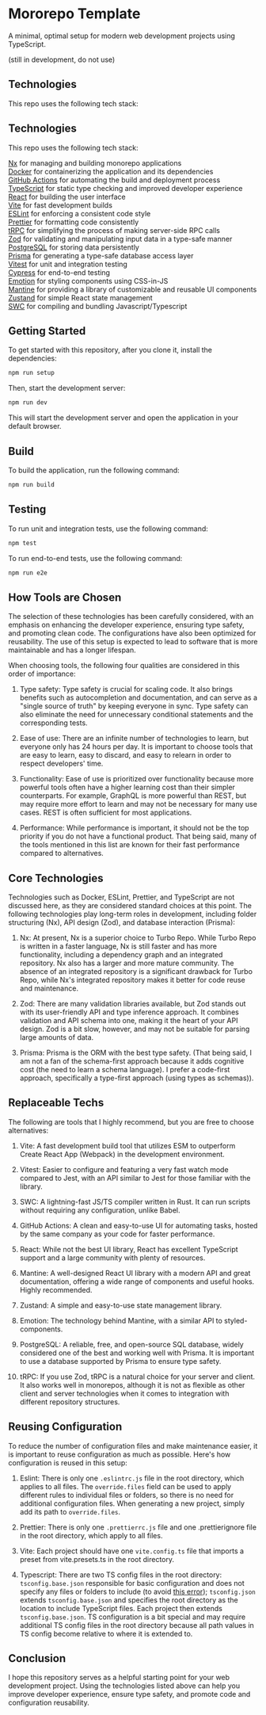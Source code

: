 # Mororepo Template

A minimal, optimal setup for modern web development projects using TypeScript.

(still in development, do not use)

## Technologies

This repo uses the following tech stack:

## Technologies

This repo uses the following tech stack:

[Nx](https://nx.dev/) for managing and building monorepo applications  
[Docker](https://www.docker.com/) for containerizing the application and its dependencies  
[GitHub Actions](https://github.com/features/actions) for automating the build and deployment process  
[TypeScript](https://www.typescriptlang.org/) for static type checking and improved developer experience  
[React](https://reactjs.org/) for building the user interface  
[Vite](https://vitejs.dev/) for fast development builds  
[ESLint](https://eslint.org/) for enforcing a consistent code style  
[Prettier](https://prettier.io/) for formatting code consistently  
[tRPC](https://trpc.io/docs) for simplifying the process of making server-side RPC calls  
[Zod](https://zod.dev/) for validating and manipulating input data in a type-safe manner  
[PostgreSQL](https://www.postgresql.org/) for storing data persistently  
[Prisma](https://www.prisma.io/) for generating a type-safe database access layer  
[Vitest](https://vitest.org/) for unit and integration testing  
[Cypress](https://www.cypress.io/) for end-to-end testing  
[Emotion](https://emotion.sh/docs/introduction) for styling components using CSS-in-JS  
[Mantine](https://mantine.dev/) for providing a library of customizable and reusable UI components  
[Zustand](https://github.com/pmndrs/zustand) for simple React state management  
[SWC](https://swc-project.github.io/) for compiling and bundling Javascript/Typescript

## Getting Started

To get started with this repository, after you clone it, install the dependencies:

```bash
npm run setup
```

Then, start the development server:

```bash
npm run dev
```

This will start the development server and open the application in your default browser.

## Build

To build the application, run the following command:

```bash
npm run build
```

## Testing

To run unit and integration tests, use the following command:

```bash
npm test
```

To run end-to-end tests, use the following command:

```bash
npm run e2e
```

## How Tools are Chosen

The selection of these technologies has been carefully considered, with an emphasis on enhancing the developer experience, ensuring type safety, and promoting clean code. The configurations have also been optimized for reusability. The use of this setup is expected to lead to software that is more maintainable and has a longer lifespan.

When choosing tools, the following four qualities are considered in this order of importance:

1. Type safety: Type safety is crucial for scaling code. It also brings benefits such as autocompletion and documentation, and can serve as a "single source of truth" by keeping everyone in sync. Type safety can also eliminate the need for unnecessary conditional statements and the corresponding tests.

2. Ease of use: There are an infinite number of technologies to learn, but everyone only has 24 hours per day. It is important to choose tools that are easy to learn, easy to discard, and easy to relearn in order to respect developers' time.

3. Functionality: Ease of use is prioritized over functionality because more powerful tools often have a higher learning cost than their simpler counterparts. For example, GraphQL is more powerful than REST, but may require more effort to learn and may not be necessary for many use cases. REST is often sufficient for most applications.

4. Performance: While performance is important, it should not be the top priority if you do not have a functional product. That being said, many of the tools mentioned in this list are known for their fast performance compared to alternatives.

## Core Technologies

Technologies such as Docker, ESLint, Prettier, and TypeScript are not discussed here, as they are considered standard choices at this point. The following technologies play long-term roles in development, including folder structuring (Nx), API design (Zod), and database interaction (Prisma):

1. Nx: At present, Nx is a superior choice to Turbo Repo. While Turbo Repo is written in a faster language, Nx is still faster and has more functionality, including a dependency graph and an integrated repository. Nx also has a larger and more mature community. The absence of an integrated repository is a significant drawback for Turbo Repo, while Nx's integrated repository makes it better for code reuse and maintenance.

2. Zod: There are many validation libraries available, but Zod stands out with its user-friendly API and type inference approach. It combines validation and API schema into one, making it the heart of your API design. Zod is a bit slow, however, and may not be suitable for parsing large amounts of data.

3. Prisma: Prisma is the ORM with the best type safety. (That being said, I am not a fan of the schema-first approach because it adds cognitive cost (the need to learn a schema language). I prefer a code-first approach, specifically a type-first approach (using types as schemas)).

## Replaceable Techs

The following are tools that I highly recommend, but you are free to choose alternatives:

1. Vite: A fast development build tool that utilizes ESM to outperform Create React App (Webpack) in the development environment.

2. Vitest: Easier to configure and featuring a very fast watch mode compared to Jest, with an API similar to Jest for those familiar with the library.

3. SWC: A lightning-fast JS/TS compiler written in Rust. It can run scripts without requiring any configuration, unlike Babel.

4. GitHub Actions: A clean and easy-to-use UI for automating tasks, hosted by the same company as your code for faster performance.

5. React: While not the best UI library, React has excellent TypeScript support and a large community with plenty of resources.

6. Mantine: A well-designed React UI library with a modern API and great documentation, offering a wide range of components and useful hooks. Highly recommended.

7. Zustand: A simple and easy-to-use state management library.

8. Emotion: The technology behind Mantine, with a similar API to styled-components.

9. PostgreSQL: A reliable, free, and open-source SQL database, widely considered one of the best and working well with Prisma. It is important to use a database supported by Prisma to ensure type safety.

10. tRPC: If you use Zod, tRPC is a natural choice for your server and client. It also works well in monorepos, although it is not as flexible as other client and server technologies when it comes to integration with different repository structures.

## Reusing Configuration

To reduce the number of configuration files and make maintenance easier, it is important to reuse configuration as much as possible. Here's how configuration is reused in this setup:

1. Eslint: There is only one `.eslintrc.js` file in the root directory, which applies to all files. The `override.files` field can be used to apply different rules to individual files or folders, so there is no need for additional configuration files. When generating a new project, simply add its path to `override.files`.

2. Prettier: There is only one `.prettierrc.js` file and one .prettierignore file in the root directory, which apply to all files.

3. Vite: Each project should have one `vite.config.ts` file that imports a preset from vite.presets.ts in the root directory.

4. Typescript: There are two TS config files in the root directory: `tsconfig.base.json` responsible for basic configuration and does not specify any files or folders to include (to avoid [this error](https://github.com/microsoft/TypeScript/issues/49844)); `tsconfig.json` extends `tsconfig.base.json` and specifies the root directory as the location to include TypeScript files. Each project then extends `tsconfig.base.json`. TS configuration is a bit special and may require additional TS config files in the root directory because all path values in TS config become relative to where it is extended to.

## Conclusion

I hope this repository serves as a helpful starting point for your web development project. Using the technologies listed above can help you improve developer experience, ensure type safety, and promote code and configuration reusability.
